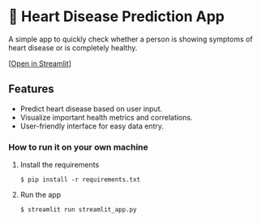 # 💉 Heart Disease Prediction App

A simple app to quickly check whether a person is showing symptoms of heart disease or is completely healthy.

[[Open in Streamlit](https://heart-disease-prediction-machine-learning.streamlit.app/)]

## Features

- Predict heart disease based on user input.
- Visualize important health metrics and correlations.
- User-friendly interface for easy data entry.

### How to run it on your own machine

1. Install the requirements

   ```
   $ pip install -r requirements.txt
   ```

2. Run the app

   ```
   $ streamlit run streamlit_app.py
   ```
